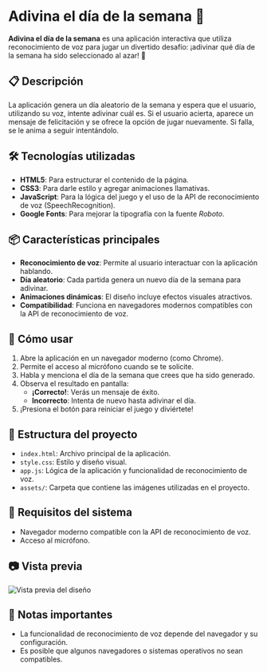 # Adivina el día de la semana 🎤

**Adivina el día de la semana** es una aplicación interactiva que utiliza reconocimiento de voz para jugar un divertido desafío: ¡adivinar qué día de la semana ha sido seleccionado al azar! 🚀

## 📋 Descripción

La aplicación genera un día aleatorio de la semana y espera que el usuario, utilizando su voz, intente adivinar cuál es. Si el usuario acierta, aparece un mensaje de felicitación y se ofrece la opción de jugar nuevamente. Si falla, se le anima a seguir intentándolo.

## 🛠️ Tecnologías utilizadas

- **HTML5**: Para estructurar el contenido de la página.
- **CSS3**: Para darle estilo y agregar animaciones llamativas.
- **JavaScript**: Para la lógica del juego y el uso de la API de reconocimiento de voz (SpeechRecognition).
- **Google Fonts**: Para mejorar la tipografía con la fuente *Roboto*.

## 📦 Características principales

- **Reconocimiento de voz**: Permite al usuario interactuar con la aplicación hablando.
- **Día aleatorio**: Cada partida genera un nuevo día de la semana para adivinar.
- **Animaciones dinámicas**: El diseño incluye efectos visuales atractivos.
- **Compatibilidad**: Funciona en navegadores modernos compatibles con la API de reconocimiento de voz.

## 🚀 Cómo usar

1. Abre la aplicación en un navegador moderno (como Chrome).
2. Permite el acceso al micrófono cuando se te solicite.
3. Habla y menciona el día de la semana que crees que ha sido generado.
4. Observa el resultado en pantalla:
   - **¡Correcto!**: Verás un mensaje de éxito.
   - **Incorrecto**: Intenta de nuevo hasta adivinar el día.
5. ¡Presiona el botón para reiniciar el juego y diviértete!

## 📂 Estructura del proyecto

- `index.html`: Archivo principal de la aplicación.
- `style.css`: Estilo y diseño visual.
- `app.js`: Lógica de la aplicación y funcionalidad de reconocimiento de voz.
- `assets/`: Carpeta que contiene las imágenes utilizadas en el proyecto.

## 📄 Requisitos del sistema

- Navegador moderno compatible con la API de reconocimiento de voz.
- Acceso al micrófono.

## 📷 Vista previa

![Vista previa del diseño](img/bg.jpg)

## 📢 Notas importantes

- La funcionalidad de reconocimiento de voz depende del navegador y su configuración.
- Es posible que algunos navegadores o sistemas operativos no sean compatibles.
